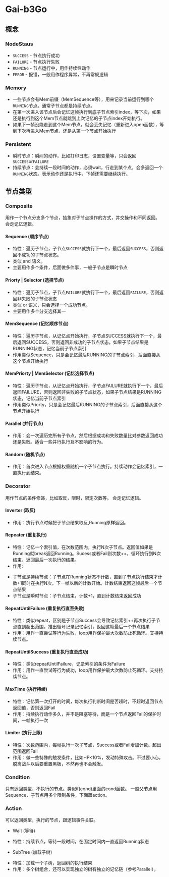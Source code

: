 # Gai-b3Go
## 概念
### NodeStaus
- `SUCCESS` - 节点执行成功
- `FAILURE` - 节点执行失败
- `RUNNING` - 节点运行中，用作持续性动作
- `ERROR` - 报错，一般用作程序异常，不再常规逻辑
### Memory
- 一些节点会有Mem前缀（MemSequence等），用来记录当前运行到哪个`RUNNING`节点。通常子节点都是持续节点。
- 在第一次进入该节点后会记忆这帧执行到底子节点索引index，等下次，如果还是执行到这个Mem节点就跳到上次记忆的子节点index开始执行。
- 如果下一帧没能走到这个Mem节点，就会丢失记忆（重新进入open函数），等到下次再进入Mem节点，还是从第一个节点开始执行
### Persistent
- 瞬时节点：瞬间的动作，比如打印日志，设置变量等，只会返回`SUCCESS`or`FAILURE`
- 持续节点：会持续一段时间的动作，必须wait，行走到某个点，会多返回一个`RUNNING`状态。表示动作还是执行中，下帧还需要继续执行。
## 节点类型
### Composite
用作一个节点分支多个节点，抽象对子节点操作的方式，并交操作和不同返回。
会走记忆逻辑。
#### Sequence (顺序节点)
- 特性：遍历子节点，子节点`SUCCESS`就执行下一个，最后返回`SUCCESS`，否则返回不成功的子节点状态。
- 类似 and 语义。
- 主要用作多个条件，后面做多件事，一般子节点是瞬时节点
#### Priorty | Selector (选择节点)
- 特性：遍历子节点，子节点`FAILURE`就执行下一个，最后返回`FAILURE`，否则返回非失败的子节点状态
- 类似 or 语义，只会选择一个成功节点。
- 主要用作多个分支选择其一
#### MemSequence (记忆顺序节点)
- 特性：遍历子节点，从记忆点开始执行，子节点SUCCESS就执行下一个，最后返回SUCCESS，否则返回非成功的子节点状态，如果子节点结果是RUNNING状态，记忆当前子节点索引
- 作用类似Sequence，只是会记忆最后RUNNING的子节点索引，后面直接从这个节点开始执行
#### MemPriorty | MemSelector (记忆选择节点)
- 特性：遍历子节点，从记忆点开始执行，子节点FAILURE就执行下一个，最后返回FAILURE，否则返回非失败的子节点状态，如果子节点结果是RUNNING状态，记忆当前子节点索引
- 作用类似Priorty，只是会记忆最后RUNNING的子节点索引，后面直接从这个节点开始执行
#### Parallel (并行节点)
- 作用：会一次遍历完所有子节点，然后根据成功和失败数量比对参数返回成功还是失败。适合一些并行执行互不影响的行为。
#### Random (随机节点)
- 作用：首次进入节点根据权重随机一个子节点执行。持续动作会记忆索引，一直执行到结束。
### Decorator
用作节点的条件修饰，比如取反，限时，限定次数等。
会走记忆逻辑。
#### Inverter (取反)
- 作用：执行节点时候把子节点结果取反,Running原样返回。
#### Repeater (重复执行)
- 特性：记忆一个索引值，在次数范围内，执行N次子节点。返回值如果是Running就break返回Running。Sucess或者Fail则次数++，循环执行到N次结束，返回最后一次执行的结果。
- 作用:
* 子节点是持续节点：子节点在Running状态不计数，直到子节点执行结束才计数+1同时在执行N次，下一帧以新的计数开始。计数结束返回这帧最后一个节点结果
* 子节点是瞬时节点：子节点结束，计数+1，直到计数结束返回成功
#### RepeatUntilFailure (重复执行直至失败)
- 特性：类似repeat，区别是子节点Success会导致记忆索引++再次执行子节点直到超出范围，推出循环记录记忆索引，返回这帧最后一个节点结果
- 作用：用作一直尝试等行为失败，loop用作保护最大次数防止死循环。支持持续节点。
#### RepeatUntilSuccess (重复执行直至成功)
- 特性：类似repeatUntilFailure，记录索引的条件为Failure
- 作用：用作一直尝试等行为成功，loop用作保护最大次数防止死循环。支持持续节点。
#### MaxTime (执行持续)
- 特性：记忆第一次打开的时间，每次执行判断时间是否超时，不超时返回节点返回值，否则返回Fail
- 作用：持续执行动作多久，并不是阻塞等待，而是一个节点返回Fail的保护时间，一帧执行一次
#### Limiter (执行上限)
- 特性：次数范围内，每帧执行一次子节点，Success或者Fail增加计数。超出范围返回Fail
- 作用：做一些特殊的触发条件，比如HP<10%，发动特殊攻击。不过要小心，脱离战斗以后要重置黑板，不然再也不会触发。
### Condition
只有返回类型，不执行的节点。类似if(cond)里面的cond函数。
一般父节点用Sequence，子节点用多个限制条件，下面跟action。
### Action
可以返回类型，执行的节点，跟逻辑事件关联。
- Wait (等待)
* 特性：持续节点，等待一段时间，在固定时间内一直返回Running状态
- SubTree (加载子树)
* 特性：加载一个子树，返回树的执行结果
* 作用：多个树组合，还可以实现独立的树有独立的记忆链（参考Parallel）。
